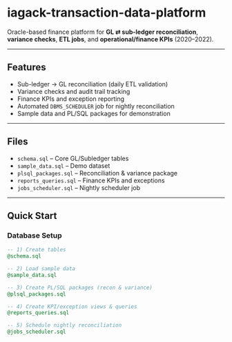 # iagack-transaction-data-platform

Oracle-based finance platform for **GL ⇄ sub-ledger reconciliation**, **variance checks**, **ETL jobs**, and **operational/finance KPIs** (2020–2022).

---

## Features
- Sub-ledger → GL reconciliation (daily ETL validation)
- Variance checks and audit trail tracking
- Finance KPIs and exception reporting
- Automated `DBMS_SCHEDULER` job for nightly reconciliation
- Sample data and PL/SQL packages for demonstration

---

## Files
- `schema.sql` – Core GL/Subledger tables  
- `sample_data.sql` – Demo dataset  
- `plsql_packages.sql` – Reconciliation & variance package  
- `reports_queries.sql` – Finance KPIs and exceptions  
- `jobs_scheduler.sql` – Nightly scheduler job  

---

## Quick Start

### Database Setup

```sql
-- 1) Create tables
@schema.sql

-- 2) Load sample data
@sample_data.sql

-- 3) Create PL/SQL packages (recon & variance)
@plsql_packages.sql

-- 4) Create KPI/exception views & queries
@reports_queries.sql

-- 5) Schedule nightly reconciliation
@jobs_scheduler.sql
